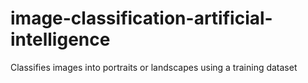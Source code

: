 # image-classification-artificial-intelligence
Classifies images into portraits or landscapes using a training dataset
